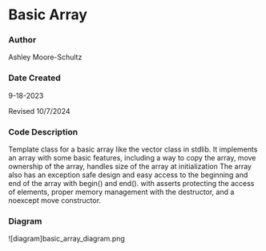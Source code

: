 
# Basic Array
### Author
Ashley Moore-Schultz

### Date Created
9-18-2023

Revised 10/7/2024

### Code Description
Template class for a basic array like the vector class in stdlib.
It implements an array with some basic features, including a way to copy the array,
move ownership of the array, handles size of the array at initialization 
The array also has an exception safe design
and easy access to the beginning and end of the array with begin() and end(). 
with asserts protecting the access of elements, 
proper memory management with the destructor, and a noexcept move constructor.

### Diagram
![diagram]basic_array_diagram.png
